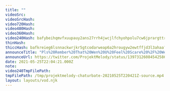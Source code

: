 ```yaml
---
title: ""
videoSrc: 
videoSrcHash: 
video720Hash: 
video480Hash: 
video360Hash: 
video240Hash: bafybeihqmvfxuupauy2ans27rrh4jwcjlfchyohpolu7cw6jprargttrna?filename=projektmelody-chaturbate-20210525T220421Z-240p.mp4
thinHash: 
thiccHash: bafkreieg6lsnnackwrjkr5gtcodarweap6a2hrougyw2ewtffjd3l3ahaa?filename=20210525T220421Z-thicc.jpg
announceTitle: "Pls%20Rember%20That%20Wen%20U%20Feel%20Scare%20%2F%20Wen%20Day%20Is%20Dark%20Alway%20Rember%20Happy%20Day"
announceUrl: https://twitter.com/ProjektMelody/status/1397312608454258690
date: 2021-05-25T22:04:21.000Z
note: 
video240TmpFilePath: 
tmpFilePath: /tmp/projektmelody-chaturbate-20210525T220421Z-source.mp4
layout: layouts/vod.njk
---
```

